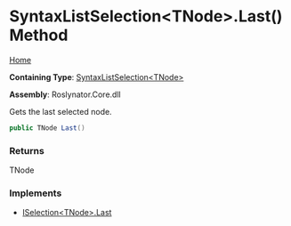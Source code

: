 # SyntaxListSelection\<TNode\>\.Last\(\) Method

[Home](../../../README.md)

**Containing Type**: [SyntaxListSelection\<TNode\>](../README.md)

**Assembly**: Roslynator\.Core\.dll

  
Gets the last selected node\.

```csharp
public TNode Last()
```

### Returns

TNode

### Implements

* [ISelection\<TNode\>.Last](../../ISelection-1/Last/README.md)
